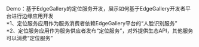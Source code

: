 Demo：基于EdgeGallery的定位服务开发，展示如何基于EdgeGallery开发者平台进行边缘应用开发<br>
*1、定位服务应用作为服务消费者依赖EdgeGallery平台的“人脸识别服务”<br>
*2、定位服务应用作为服务供应者发布“定位服务”，对外提供生态API，其他服务可以消费“定位服务”<br>

